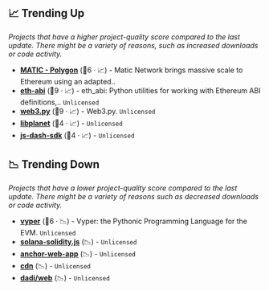 ## 📈 Trending Up

_Projects that have a higher project-quality score compared to the last update. There might be a variety of reasons, such as increased downloads or code activity._

- <b><a href="https://github.com/maticnetwork">MATIC - Polygon</a></b> (🥇6 · 📈) - Matic Network brings massive scale to Ethereum using an adapted.. <code><img src="https://git.io/J9cO9" style="display:inline;" width="13" height="13"></code>
- <b><a href="{}">eth-abi</a></b> (🥇9 · 📈) - eth_abi: Python utilities for working with Ethereum ABI definitions,.. <code>Unlicensed</code>
- <b><a href="{}">web3.py</a></b> (🥇9 · 📈) - Web3.py. <code>Unlicensed</code>
- <b><a href="{}">libplanet</a></b> (🥈4 · 📈) -  <code>Unlicensed</code>
- <b><a href="{}">js-dash-sdk</a></b> (🥈4 · 📈) -  <code>Unlicensed</code>

## 📉 Trending Down

_Projects that have a lower project-quality score compared to the last update. There might be a variety of reasons such as decreased downloads or code activity._

- <b><a href="{}">vyper</a></b> (🥇6 · 📉) - Vyper: the Pythonic Programming Language for the EVM. <code>Unlicensed</code>
- <b><a href="{}">solana-solidity.js</a></b> (📉) -  <code>Unlicensed</code>
- <b><a href="{}">anchor-web-app</a></b> (📉) -  <code>Unlicensed</code>
- <b><a href="{}">cdn</a></b> (📉) -  <code>Unlicensed</code>
- <b><a href="{}">dadi/web</a></b> (📉) -  <code>Unlicensed</code>

